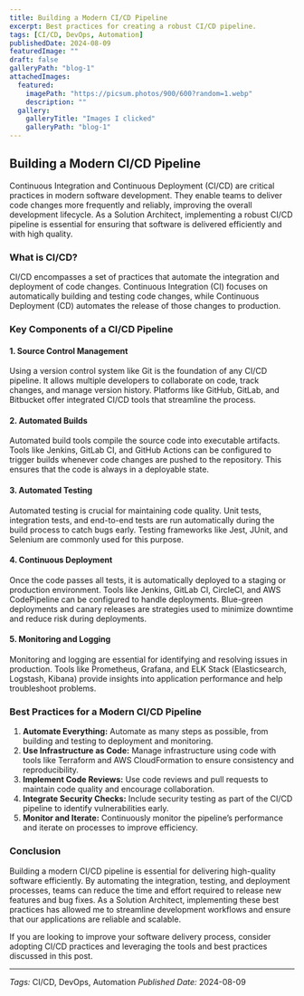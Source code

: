 ```yaml
---
title: Building a Modern CI/CD Pipeline
excerpt: Best practices for creating a robust CI/CD pipeline.
tags: [CI/CD, DevOps, Automation]
publishedDate: 2024-08-09
featuredImage: ""
draft: false
galleryPath: "blog-1"
attachedImages:
  featured: 
    imagePath: "https://picsum.photos/900/600?random=1.webp"
    description: ""
  gallery:
    galleryTitle: "Images I clicked"
    galleryPath: "blog-1"
---
```


## Building a Modern CI/CD Pipeline

Continuous Integration and Continuous Deployment (CI/CD) are critical practices in modern software development. They enable teams to deliver code changes more frequently and reliably, improving the overall development lifecycle. As a Solution Architect, implementing a robust CI/CD pipeline is essential for ensuring that software is delivered efficiently and with high quality.

### What is CI/CD?

CI/CD encompasses a set of practices that automate the integration and deployment of code changes. Continuous Integration (CI) focuses on automatically building and testing code changes, while Continuous Deployment (CD) automates the release of those changes to production.

### Key Components of a CI/CD Pipeline

#### 1. Source Control Management

Using a version control system like Git is the foundation of any CI/CD pipeline. It allows multiple developers to collaborate on code, track changes, and manage version history. Platforms like GitHub, GitLab, and Bitbucket offer integrated CI/CD tools that streamline the process.

#### 2. Automated Builds

Automated build tools compile the source code into executable artifacts. Tools like Jenkins, GitLab CI, and GitHub Actions can be configured to trigger builds whenever code changes are pushed to the repository. This ensures that the code is always in a deployable state.

#### 3. Automated Testing

Automated testing is crucial for maintaining code quality. Unit tests, integration tests, and end-to-end tests are run automatically during the build process to catch bugs early. Testing frameworks like Jest, JUnit, and Selenium are commonly used for this purpose.

#### 4. Continuous Deployment

Once the code passes all tests, it is automatically deployed to a staging or production environment. Tools like Jenkins, GitLab CI, CircleCI, and AWS CodePipeline can be configured to handle deployments. Blue-green deployments and canary releases are strategies used to minimize downtime and reduce risk during deployments.

#### 5. Monitoring and Logging

Monitoring and logging are essential for identifying and resolving issues in production. Tools like Prometheus, Grafana, and ELK Stack (Elasticsearch, Logstash, Kibana) provide insights into application performance and help troubleshoot problems.

### Best Practices for a Modern CI/CD Pipeline

1. **Automate Everything:** Automate as many steps as possible, from building and testing to deployment and monitoring.
2. **Use Infrastructure as Code:** Manage infrastructure using code with tools like Terraform and AWS CloudFormation to ensure consistency and reproducibility.
3. **Implement Code Reviews:** Use code reviews and pull requests to maintain code quality and encourage collaboration.
4. **Integrate Security Checks:** Include security testing as part of the CI/CD pipeline to identify vulnerabilities early.
5. **Monitor and Iterate:** Continuously monitor the pipeline’s performance and iterate on processes to improve efficiency.

### Conclusion

Building a modern CI/CD pipeline is essential for delivering high-quality software efficiently. By automating the integration, testing, and deployment processes, teams can reduce the time and effort required to release new features and bug fixes. As a Solution Architect, implementing these best practices has allowed me to streamline development workflows and ensure that our applications are reliable and scalable.

If you are looking to improve your software delivery process, consider adopting CI/CD practices and leveraging the tools and best practices discussed in this post.

---

*Tags:* CI/CD, DevOps, Automation
*Published Date:* 2024-08-09
